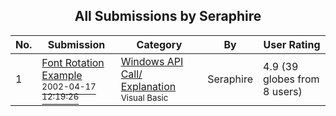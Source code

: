 ﻿<div align="center">

## All Submissions by Seraphire

</div>

No.  | Submission | Category | By   | User Rating
---- | ---------- | -------- | ---- | -----------
1 | [Font Rotation Example<br /><sup>2002-04-17 12:19:26</sup>](https://github.com/Planet-Source-Code/seraphire-font-rotation-example__1-33883) | [Windows API Call/ Explanation<br /><sup>Visual Basic</sup>](../ByCategory/windows-api-call-explanation__1-39.md) | Seraphire | 4.9 (39 globes from 8 users)
